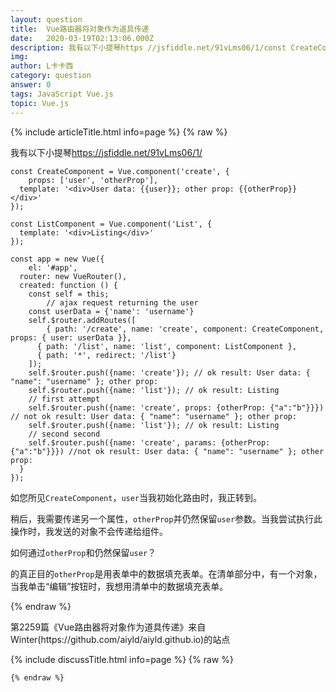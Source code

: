 ```yaml
---
layout: question
title:  Vue路由器将对象作为道具传递
date:   2020-03-19T02:13:06.000Z
description: 我有以下小提琴https //jsfiddle.net/91vLms06/1/const CreateComponent = Vue.componen...
img: 
author: L卡卡西
category: question
answer: 0
tags: JavaScript Vue.js
topic: Vue.js
---
```

<div class="article-root">
  <div class="article">
    {% include articleTitle.html info=page %}
    {% raw %}
    <div class="article-content"><p><font style="vertical-align: inherit;"><font style="vertical-align: inherit;">我有以下小提琴</font></font><a href="https://jsfiddle.net/91vLms06/1/" rel="noreferrer"><font style="vertical-align: inherit;"><font style="vertical-align: inherit;">https://jsfiddle.net/91vLms06/1/</font></font></a></p>

<pre><code>const CreateComponent = Vue.component('create', {<font></font>
    props: ['user', 'otherProp'],<font></font>
  template: '&lt;div&gt;User data: {{user}}; other prop: {{otherProp}}&lt;/div&gt;'<font></font>
});<font></font>
<font></font>
const ListComponent = Vue.component('List', {<font></font>
  template: '&lt;div&gt;Listing&lt;/div&gt;'<font></font>
});<font></font>
<font></font>
const app = new Vue({<font></font>
    el: '#app',<font></font>
  router: new VueRouter(),<font></font>
  created: function () {<font></font>
    const self = this;<font></font>
        // ajax request returning the user<font></font>
    const userData = {'name': 'username'}<font></font>
    self.$router.addRoutes([<font></font>
        { path: '/create', name: 'create', component: CreateComponent, props: { user: userData }},<font></font>
      { path: '/list', name: 'list', component: ListComponent },<font></font>
      { path: '*', redirect: '/list'}<font></font>
    ]);<font></font>
    self.$router.push({name: 'create'}); // ok result: User data: { "name": "username" }; other prop:<font></font>
    self.$router.push({name: 'list'}); // ok result: Listing<font></font>
    // first attempt<font></font>
    self.$router.push({name: 'create', props: {otherProp: {"a":"b"}}}) // not ok result: User data: { "name": "username" }; other prop:<font></font>
    self.$router.push({name: 'list'}); // ok result: Listing<font></font>
    // second second<font></font>
    self.$router.push({name: 'create', params: {otherProp: {"a":"b"}}}) //not ok result: User data: { "name": "username" }; other prop:<font></font>
  }<font></font>
});<font></font>
</code></pre>

<p><font style="vertical-align: inherit;"><font style="vertical-align: inherit;">如您所见</font></font><code>CreateComponent</code><font style="vertical-align: inherit;"><font style="vertical-align: inherit;">，</font></font><code>user</code><font style="vertical-align: inherit;"><font style="vertical-align: inherit;">当我初始化路由时，我</font><font style="vertical-align: inherit;">正转到</font><font style="vertical-align: inherit;">。</font></font></p>

<p><font style="vertical-align: inherit;"><font style="vertical-align: inherit;">稍后，我需要传递另一个属性，</font></font><code>otherProp</code><font style="vertical-align: inherit;"><font style="vertical-align: inherit;">并仍然保留</font></font><code>user</code><font style="vertical-align: inherit;"><font style="vertical-align: inherit;">参数。</font><font style="vertical-align: inherit;">当我尝试执行此操作时，我发送的对象不会传递给组件。</font></font></p>

<p><font style="vertical-align: inherit;"><font style="vertical-align: inherit;">如何通过</font></font><code>otherProp</code><font style="vertical-align: inherit;"><font style="vertical-align: inherit;">和仍然保留</font></font><code>user</code><font style="vertical-align: inherit;"><font style="vertical-align: inherit;">？</font></font></p>

<p><font style="vertical-align: inherit;"><font style="vertical-align: inherit;">的真正目的</font></font><code>otherProp</code><font style="vertical-align: inherit;"><font style="vertical-align: inherit;">是用表单中的数据填充表单。</font><font style="vertical-align: inherit;">在清单部分中，有一个对象，当我单击“编辑”按钮时，我想用清单中的数据填充表单。</font></font></p></div>
    {% endraw %}
  </div>
  <p class="winter_mark">第2259篇《Vue路由器将对象作为道具传递》来自Winter(https://github.com/aiyld/aiyld.github.io)的站点</p>
  <div class="discuss-wrapper">
    {% include discussTitle.html info=page %}
    {% raw %}
    
    {% endraw %}
  </div>
<div>
